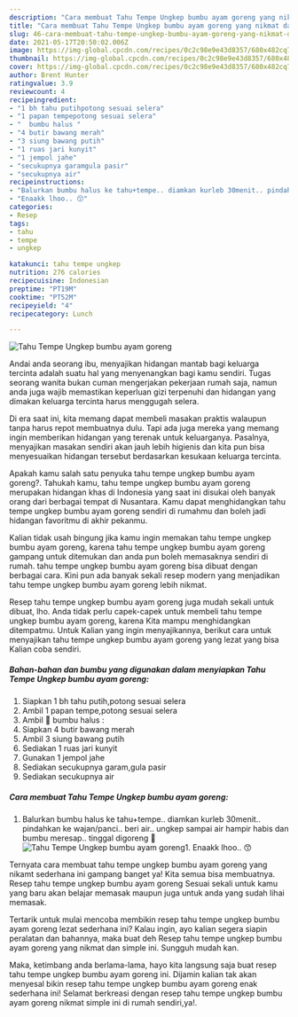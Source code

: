 ```yaml
---
description: "Cara membuat Tahu Tempe Ungkep bumbu ayam goreng yang nikmat dan Mudah Dibuat"
title: "Cara membuat Tahu Tempe Ungkep bumbu ayam goreng yang nikmat dan Mudah Dibuat"
slug: 46-cara-membuat-tahu-tempe-ungkep-bumbu-ayam-goreng-yang-nikmat-dan-mudah-dibuat
date: 2021-05-17T20:50:02.006Z
image: https://img-global.cpcdn.com/recipes/0c2c98e9e43d8357/680x482cq70/tahu-tempe-ungkep-bumbu-ayam-goreng-foto-resep-utama.jpg
thumbnail: https://img-global.cpcdn.com/recipes/0c2c98e9e43d8357/680x482cq70/tahu-tempe-ungkep-bumbu-ayam-goreng-foto-resep-utama.jpg
cover: https://img-global.cpcdn.com/recipes/0c2c98e9e43d8357/680x482cq70/tahu-tempe-ungkep-bumbu-ayam-goreng-foto-resep-utama.jpg
author: Brent Hunter
ratingvalue: 3.9
reviewcount: 4
recipeingredient:
- "1 bh tahu putihpotong sesuai selera"
- "1 papan tempepotong sesuai selera"
- "  bumbu halus "
- "4 butir bawang merah"
- "3 siung bawang putih"
- "1 ruas jari kunyit"
- "1 jempol jahe"
- "secukupnya garamgula pasir"
- "secukupnya air"
recipeinstructions:
- "Balurkan bumbu halus ke tahu+tempe.. diamkan kurleb 30menit.. pindahkan ke wajan/panci.. beri air.. ungkep sampai air hampir habis dan bumbu meresap.. tinggal digoreng 🤗"
- "Enaakk lhoo.. 😙"
categories:
- Resep
tags:
- tahu
- tempe
- ungkep

katakunci: tahu tempe ungkep 
nutrition: 276 calories
recipecuisine: Indonesian
preptime: "PT19M"
cooktime: "PT52M"
recipeyield: "4"
recipecategory: Lunch

---
```



![Tahu Tempe Ungkep bumbu ayam goreng](https://img-global.cpcdn.com/recipes/0c2c98e9e43d8357/680x482cq70/tahu-tempe-ungkep-bumbu-ayam-goreng-foto-resep-utama.jpg)

Andai anda seorang ibu, menyajikan hidangan mantab bagi keluarga tercinta adalah suatu hal yang menyenangkan bagi kamu sendiri. Tugas seorang  wanita bukan cuman mengerjakan pekerjaan rumah saja, namun anda juga wajib memastikan keperluan gizi terpenuhi dan hidangan yang dimakan keluarga tercinta harus menggugah selera.

Di era  saat ini, kita memang dapat membeli masakan praktis walaupun tanpa harus repot membuatnya dulu. Tapi ada juga mereka yang memang ingin memberikan hidangan yang terenak untuk keluarganya. Pasalnya, menyajikan masakan sendiri akan jauh lebih higienis dan kita pun bisa menyesuaikan hidangan tersebut berdasarkan kesukaan keluarga tercinta. 



Apakah kamu salah satu penyuka tahu tempe ungkep bumbu ayam goreng?. Tahukah kamu, tahu tempe ungkep bumbu ayam goreng merupakan hidangan khas di Indonesia yang saat ini disukai oleh banyak orang dari berbagai tempat di Nusantara. Kamu dapat menghidangkan tahu tempe ungkep bumbu ayam goreng sendiri di rumahmu dan boleh jadi hidangan favoritmu di akhir pekanmu.

Kalian tidak usah bingung jika kamu ingin memakan tahu tempe ungkep bumbu ayam goreng, karena tahu tempe ungkep bumbu ayam goreng gampang untuk ditemukan dan anda pun boleh memasaknya sendiri di rumah. tahu tempe ungkep bumbu ayam goreng bisa dibuat dengan berbagai cara. Kini pun ada banyak sekali resep modern yang menjadikan tahu tempe ungkep bumbu ayam goreng lebih nikmat.

Resep tahu tempe ungkep bumbu ayam goreng juga mudah sekali untuk dibuat, lho. Anda tidak perlu capek-capek untuk membeli tahu tempe ungkep bumbu ayam goreng, karena Kita mampu menghidangkan ditempatmu. Untuk Kalian yang ingin menyajikannya, berikut cara untuk menyajikan tahu tempe ungkep bumbu ayam goreng yang lezat yang bisa Kalian coba sendiri.

<!--inarticleads1-->

##### Bahan-bahan dan bumbu yang digunakan dalam menyiapkan Tahu Tempe Ungkep bumbu ayam goreng:

1. Siapkan 1 bh tahu putih,potong sesuai selera
1. Ambil 1 papan tempe,potong sesuai selera
1. Ambil  🐾 bumbu halus :
1. Siapkan 4 butir bawang merah
1. Ambil 3 siung bawang putih
1. Sediakan 1 ruas jari kunyit
1. Gunakan 1 jempol jahe
1. Sediakan secukupnya garam,gula pasir
1. Sediakan secukupnya air




<!--inarticleads2-->

##### Cara membuat Tahu Tempe Ungkep bumbu ayam goreng:

1. Balurkan bumbu halus ke tahu+tempe.. diamkan kurleb 30menit.. pindahkan ke wajan/panci.. beri air.. ungkep sampai air hampir habis dan bumbu meresap.. tinggal digoreng 🤗
<img src="https://img-global.cpcdn.com/steps/4fcc5b60bcdd4802/160x128cq70/tahu-tempe-ungkep-bumbu-ayam-goreng-langkah-memasak-1-foto.jpg" alt="Tahu Tempe Ungkep bumbu ayam goreng">1. Enaakk lhoo.. 😙




Ternyata cara membuat tahu tempe ungkep bumbu ayam goreng yang nikamt sederhana ini gampang banget ya! Kita semua bisa membuatnya. Resep tahu tempe ungkep bumbu ayam goreng Sesuai sekali untuk kamu yang baru akan belajar memasak maupun juga untuk anda yang sudah lihai memasak.

Tertarik untuk mulai mencoba membikin resep tahu tempe ungkep bumbu ayam goreng lezat sederhana ini? Kalau ingin, ayo kalian segera siapin peralatan dan bahannya, maka buat deh Resep tahu tempe ungkep bumbu ayam goreng yang nikmat dan simple ini. Sungguh mudah kan. 

Maka, ketimbang anda berlama-lama, hayo kita langsung saja buat resep tahu tempe ungkep bumbu ayam goreng ini. Dijamin kalian tak akan menyesal bikin resep tahu tempe ungkep bumbu ayam goreng enak sederhana ini! Selamat berkreasi dengan resep tahu tempe ungkep bumbu ayam goreng nikmat simple ini di rumah sendiri,ya!.

